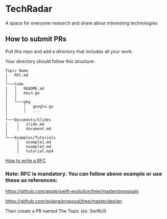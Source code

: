 # TechRadar

A space for everyone research and share about interesting technologies
 
## How to submit PRs

Pull this repo and add a directory that includes all your work.

Your directory should follow this structure:

```
Topic Name
│   RFC.md
│
└───Code
│   │   README.md
│   │   main.go
│   │
│   └───pkg
│       │   google.go
│       │   ...
│
└───Documents/Slides
│    │   slide.md
│    │   document.md
│
└───Examples/Tutorials
     │   example1.md
     │   example2.md
     │   tutorial.mp4
```

[How to write a RFC](./rfc.md)

### Note: RFC is mandatory. You can follow above example or use these as references:

https://github.com/apple/swift-evolution/tree/master/proposals

https://github.com/golang/proposal/tree/master/design

Then create a PR named The Topic (ex: SwiftUI)
